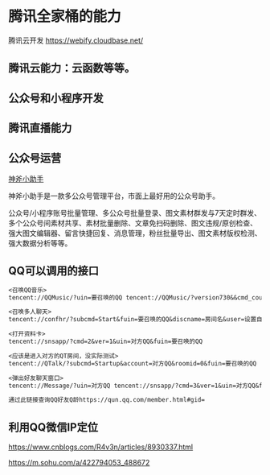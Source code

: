 # 腾讯全家桶的能力

腾讯云开发 https://webify.cloudbase.net/



## 腾讯云能力：云函数等等。

## 公众号和小程序开发

## 腾讯直播能力



## 公众号运营

 [神斧小助手](https://shenfuhelper.cn/)

神斧小助手是一款多公众号管理平台，市面上最好用的公众号助手。

公众号/小程序账号批量管理、多公众号批量登录、图文素材群发与7天定时群发、多个公众号间素材共享、素材批量删除、文章免扫码删除、图文违规/原创检查、强大图文编辑器、留言快捷回复、消息管理，粉丝批量导出、图文素材版权检测、强大数据分析等等。



## QQ可以调用的接口

```tex
<召唤QQ音乐>
tencent://QQMusic/?uin=要召唤的QQ tencent://QQMusic/?version730&&cmd_count1&&cmd_04002&&clienttype_00&&uin==要召唤的QQ

<召唤多人聊天>
tencent://confhr/?subcmd=Start&fuin=要召唤的QQ&discname=房间名&user=设置自己昵称

<打开资料卡>
tencent://snsapp/?cmd=2&ver=1&uin=对方QQ&fuin=要召唤的QQ

<应该是进入对方的QT房间，没实际测试> 
tencent://QTalk/?subcmd=Startup&account=对方QQ&roomid=0&fuin=要召唤的QQ

<弹出好友聊天窗口>
tencent://Message/?uin=对方QQ tencent://snsapp/?cmd=3&ver=1&uin=对方QQ&fuin=要召唤的QQ

通过此链接查询QQ好友Q龄https://qun.qq.com/member.html#gid=
```



## 利用QQ微信IP定位

https://www.cnblogs.com/R4v3n/articles/8930337.html

https://m.sohu.com/a/422794053_488672
